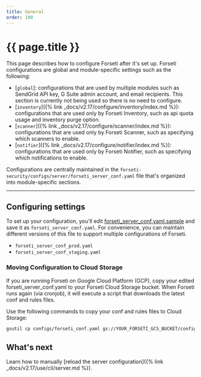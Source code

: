 ```yaml
---
title: General
order: 100
---
```


# {{ page.title }}

This page describes how to configure Forseti after it's set up. Forseti configurations
are global and module-specific settings such as the following:

* [`global`]: configurations that are used by multiple modules such as SendGrid API key,
  G Suite admin account, and email recipients. This section is currently not being used so there is
  no need to configure.
* [`inventory`]({% link _docs/v2.17/configure/inventory/index.md %}): configurations that are used
only by Forseti Inventory, such as
  api quota usage and inventory purge option.
* [`scanner`]({% link _docs/v2.17/configure/scanner/index.md %}): configurations that are used
only by Forseti Scanner, such as
    specifying which scanners to enable.
* [`notifier`]({% link _docs/v2.17/configure/notifier/index.md %}): configurations that are used
only by Forseti Notifier, such as
  specifying which notifications to enable.

Configurations are centrally maintained in the
`forseti-security/configs/server/forseti_server_conf.yaml` file that's organized into
module-specific sections.

---

## Configuring settings

To set up your configuration, you'll edit
[forseti_server_conf.yaml.sample](https://github.com/GoogleCloudPlatform/forseti-security/blob/master/configs/server/forseti_conf_server.yaml.sample)
and save it as `forseti_server_conf.yaml`. For convenience, you can maintain different
versions of this file to support multiple configurations of Forseti.

* `forseti_server_conf_prod.yaml`
* `forseti_server_conf_staging.yaml`


### Moving Configuration to Cloud Storage

If you are running Forseti on Google Cloud Platform (GCP), copy your edited
forseti_server_conf.yaml to your Forseti Cloud Storage bucket. When Forseti runs again
(via cronjob), it will execute a script that downloads the latest conf and rules files.

Use the following commands to copy your conf and rules files to Cloud Storage:

```bash
gsutil cp configs/forseti_conf.yaml gs://YOUR_FORSETI_GCS_BUCKET/configs/server/forseti_server_conf.yaml
```

## What's next

Learn how to manually [reload the server configuration]({% link _docs/v2.17/use/cli/server.md %}).

